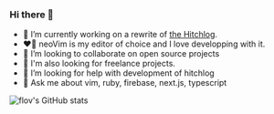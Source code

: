### Hi there 👋

- 🔭 I’m currently working on a rewrite of [the Hitchlog](https://github.com/flov/hitchlog-nextjs).
- ❤️‍🔥 neoVim is my editor of choice and I love developping with it.
- 👯 I’m looking to collaborate on open source projects
- 🤝 I'm also looking for freelance projects.
- 🤔 I’m looking for help with development of hitchlog
- 💬 Ask me about vim, ruby, firebase, next.js, typescript

![flov's GitHub stats](https://github-readme-stats.vercel.app/api?username=flov&show_icons=true)

